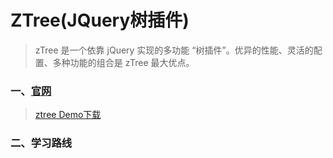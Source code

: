 # ZTree(JQuery树插件)
> zTree 是一个依靠 jQuery 实现的多功能 “树插件”。优异的性能、灵活的配置、多种功能的组合是 zTree 最大优点。

### 一、[官网](http://www.treejs.cn/v3/main.php#_zTreeInfo)
> [ztree Demo下载](https://gitee.com/login?url_to=/zTree/zTree_v3/repository/archive/master.zip)

### 二、学习路线